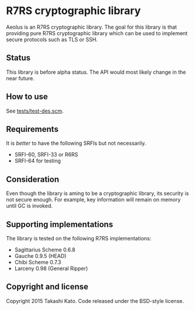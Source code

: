 R7RS cryptographic library
==========================

Aeolus is an R7RS cryptographic library. The goal for this library is that
providing pure R7RS cryptographic library which can be used to implement
secure protocols such as TLS or SSH.

Status
------

This library is before alpha status. The API would most likely change
in the near future.

How to use
----------

See [tests/test-des.scm](tests/test-des.scm).


Requirements
------------

It is *better* to have the following SRFIs but not necessarily.

- SRFI-60, SRFI-33 or R6RS
- SRFI-64 for testing

Consideration
-------------

Even though the library is aming to be a cryptographic library, its security
is not secure enough. For example, key information will remain on memory
until GC is invoked.

Supporting implementations
--------------------------

The library is tested on the following R7RS implementations:

- Sagittarius Scheme 0.6.8
- Gauche 0.9.5 (HEAD)
- Chibi Scheme 0.7.3
- Larceny 0.98 (General Ripper)

Copyright and license
---------------------

Copyright 2015 Takashi Kato. Code released under the BSD-style license.
